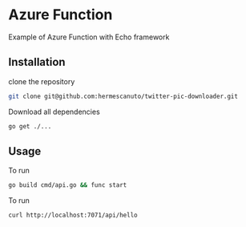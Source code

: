 # Azure Function

Example of Azure Function with Echo framework

## Installation


clone the repository 

```bash
git clone git@github.com:hermescanuto/twitter-pic-downloader.git
```


Download all dependencies 
```bash
go get ./...
```

## Usage

To run 
```bash
go build cmd/api.go && func start
```

To run 

```bash
curl http://localhost:7071/api/hello
```





